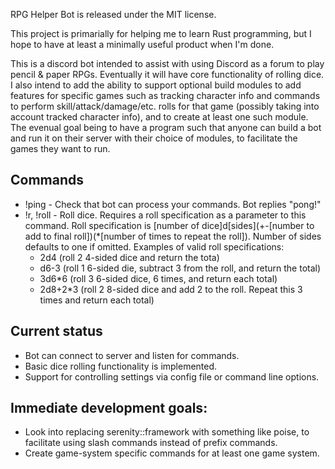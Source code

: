 RPG Helper Bot is released under the MIT license. 

This project is primarially for helping me to learn Rust programming, but I hope to have at least a minimally useful product when I'm done.

This is a discord bot intended to assist with using Discord as a forum to play pencil & paper RPGs. Eventually it will have core functionality of rolling dice. I also intend to add the ability to support optional build modules to add features for specific games such as tracking character info and commands to perform skill/attack/damage/etc. rolls for that game (possibly taking into account tracked character info), and to create at least one such module. The evenual goal being to have a program such that anyone can build a bot and run it on their server with their choice of modules, to facilitate the games they want to run.

## Commands
* !ping - Check that bot can process your commands. Bot replies "pong!"
* !r, !roll - Roll dice. Requires a roll specification as a parameter to this command. Roll specification is [number of dice]d[sides](+-[number to add to final roll])(*[number of times to repeat the roll]). Number of sides defaults to one if omitted. Examples of valid roll specifications:
  * 2d4 (roll 2 4-sided dice and return the tota)
  * d6-3 (roll 1 6-sided die, subtract 3 from the roll, and return the total)
  * 3d6*6 (roll 3 6-sided dice, 6 times, and return each total)
  * 2d8+2*3 (roll 2 8-sided dice and add 2 to the roll. Repeat this 3 times and return each total)

## Current status
* Bot can connect to server and listen for commands. 
* Basic dice rolling functionality is implemented.
* Support for controlling settings via config file or command line options.

## Immediate development goals:
* Look into replacing serenity::framework with something like poise, to facilitate using slash commands instead of prefix commands. 
* Create game-system specific commands for at least one game system.
